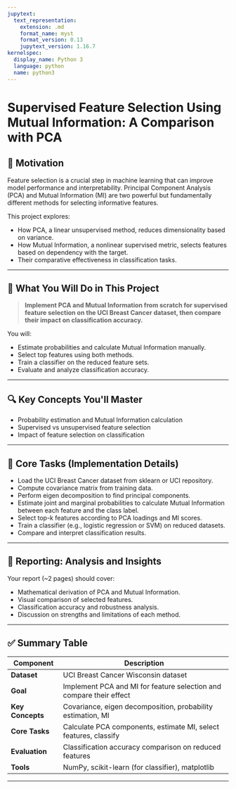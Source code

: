 ```yaml
---
jupytext:
  text_representation:
    extension: .md
    format_name: myst
    format_version: 0.13
    jupytext_version: 1.16.7
kernelspec:
  display_name: Python 3
  language: python
  name: python3
---
```


# Supervised Feature Selection Using Mutual Information: A Comparison with PCA

## 🌟 Motivation

Feature selection is a crucial step in machine learning that can improve model performance and interpretability. Principal Component Analysis (PCA) and Mutual Information (MI) are two powerful but fundamentally different methods for selecting informative features.

This project explores:

- How PCA, a linear unsupervised method, reduces dimensionality based on variance.
- How Mutual Information, a nonlinear supervised metric, selects features based on dependency with the target.
- Their comparative effectiveness in classification tasks.

---

## 📌 What You Will Do in This Project

> **Implement PCA and Mutual Information from scratch for supervised feature selection on the UCI Breast Cancer dataset, then compare their impact on classification accuracy.**

You will:

- Estimate probabilities and calculate Mutual Information manually.
- Select top features using both methods.
- Train a classifier on the reduced feature sets.
- Evaluate and analyze classification accuracy.

---

## 🔍 Key Concepts You'll Master

- Probability estimation and Mutual Information calculation
- Supervised vs unsupervised feature selection
- Impact of feature selection on classification

---

## 🚧 Core Tasks (Implementation Details)

- Load the UCI Breast Cancer dataset from sklearn or UCI repository.
- Compute covariance matrix from training data.
- Perform eigen decomposition to find principal components.
- Estimate joint and marginal probabilities to calculate Mutual Information between each feature and the class label.
- Select top-k features according to PCA loadings and MI scores.
- Train a classifier (e.g., logistic regression or SVM) on reduced datasets.
- Compare and interpret classification results.

---

## 📝 Reporting: Analysis and Insights

Your report (~2 pages) should cover:

- Mathematical derivation of PCA and Mutual Information.
- Visual comparison of selected features.
- Classification accuracy and robustness analysis.
- Discussion on strengths and limitations of each method.

---

## ✅ Summary Table

| Component          | Description                                                         |
|--------------------|---------------------------------------------------------------------|
| **Dataset**        | UCI Breast Cancer Wisconsin dataset                                 |
| **Goal**           | Implement PCA and MI for feature selection and compare their effect |
| **Key Concepts**   | Covariance, eigen decomposition, probability estimation, MI         |
| **Core Tasks**     | Calculate PCA components, estimate MI, select features, classify    |
| **Evaluation**     | Classification accuracy comparison on reduced features              |
| **Tools**          | NumPy, scikit-learn (for classifier), matplotlib                     |

---
